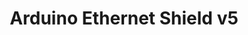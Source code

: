 ---
title: "Arduino Ethernet Shield v5"
pins: ["a0 a1 d4 d10 d11 d12 d13"]
features: ["ethernet", "sd-card"]
ethernet: "W5100"
sd-card: "unknown microSD"
---